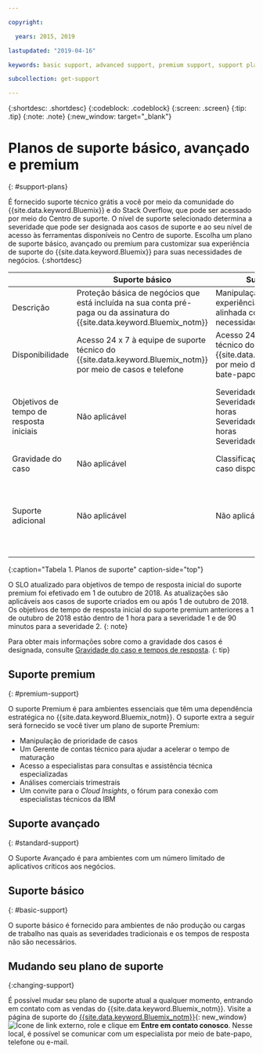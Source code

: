 ```yaml
---

copyright:

  years: 2015, 2019 

lastupdated: "2019-04-16"

keywords: basic support, advanced support, premium support, support plans, free technical support 

subcollection: get-support

---
```



{:shortdesc: .shortdesc}
{:codeblock: .codeblock}
{:screen: .screen}
{:tip: .tip}
{:note: .note}
{:new_window: target="_blank"}

# Planos de suporte básico, avançado e premium
{: #support-plans}

É fornecido suporte técnico grátis a você por meio da comunidade do {{site.data.keyword.Bluemix}} e do Stack Overflow, que pode ser acessado por meio do Centro de suporte. O nível de suporte selecionado determina a severidade que pode ser designada aos casos de suporte e ao seu nível de acesso às ferramentas disponíveis no Centro de suporte. Escolha um plano de suporte básico, avançado ou premium para customizar sua experiência de suporte do {{site.data.keyword.Bluemix}} para suas necessidades de negócios.
{:shortdesc}

|  | Suporte básico | Suporte avançado | Suporte premium |
|-------------|-------------|-------------|-------------|
| Descrição |	Proteção básica de negócios que está incluída na sua conta pré-paga ou da assinatura do {{site.data.keyword.Bluemix_notm}} | Manipulação de caso priorizada e experiência de suporte que é alinhada com as suas necessidades de negócios | O engajamento do cliente alinhado a seus resultados de negócios para acelerar o tempo de maturação |
| Disponibilidade | Acesso 24 x 7 à equipe de suporte técnico do {{site.data.keyword.Bluemix_notm}} por meio de casos e telefone | Acesso 24x7 à equipe de suporte técnico do {{site.data.keyword.Bluemix_notm}} por meio de casos, telefone e bate-papo | Acesso 24x7 à equipe de suporte técnico do {{site.data.keyword.Bluemix_notm}} por meio de casos, telefone e bate-papo |
| Objetivos de tempo de resposta iniciais | Não aplicável | Severidade 1: menos de uma hora <br/> Severidade 2: menos de duas horas <br/> Severidade 3: menos de quatro horas <br/> Severidade 4: menos de oito horas | Severidade 1: menos de 15 minutos <br/> Severidade 2: menos de uma hora <br/> Severidade 3: menos de duas horas <br/> Severidade 4: menos de quatro horas |
| Gravidade do caso | Não aplicável | Classificação de gravidade de caso disponível | Classificação de gravidade de caso disponível |
| Suporte adicional | Não aplicável | Não aplicável | O gerente de contas técnico designou <br/> <br/> Análises comerciais trimestrais <br/><br/> Acesso a especialistas <br/> <br/> Convite para o Cloud Insights |
{:caption="Tabela 1. Planos de suporte" caption-side="top"}

O SLO atualizado para objetivos de tempo de resposta inicial do suporte premium foi efetivado em 1 de outubro de 2018. As atualizações são aplicáveis aos casos de suporte criados em ou após 1 de outubro de 2018. Os objetivos de tempo de resposta inicial do suporte premium anteriores a 1 de outubro de 2018 estão dentro de 1 hora para a severidade 1 e de 90 minutos para a severidade 2.
{: note}

Para obter mais informações sobre como a gravidade dos casos é designada, consulte [Gravidade do caso e tempos de resposta](/docs/get-support?topic=get-support-support-case-severity#support-case-severity).
{: tip} 

## Suporte premium
{: #premium-support}

O suporte Premium é para ambientes essenciais que têm uma dependência estratégica no {{site.data.keyword.Bluemix_notm}}. O suporte extra a seguir será fornecido se você tiver um plano de suporte Premium:
  * Manipulação de prioridade de casos
  * Um Gerente de contas técnico para ajudar a acelerar o tempo de maturação
  * Acesso a especialistas para consultas e assistência técnica especializadas
  * Análises comerciais trimestrais
  * Um convite para o *Cloud Insights*, o fórum para conexão com especialistas técnicos da IBM

## Suporte avançado
{: #standard-support}

O Suporte Avançado é para ambientes com um número limitado de aplicativos críticos aos negócios.

## Suporte básico
{: #basic-support}

O suporte básico é fornecido para ambientes de não produção ou cargas de trabalho nas quais as severidades tradicionais e os tempos de resposta não são necessários.

## Mudando seu plano de suporte
{:changing-support}

É possível mudar seu plano de suporte atual a qualquer momento, entrando em contato com as vendas do {{site.data.keyword.Bluemix_notm}}. Visite a página de suporte do [{{site.data.keyword.Bluemix_notm}}](https://www.ibm.com/cloud/support){: new_window} ![Ícone de link externo](../icons/launch-glyph.svg "Ícone de link externo"), role e clique em **Entre em contato conosco**. Nesse local, é possível se comunicar com um especialista por meio de bate-papo, telefone ou e-mail.  


